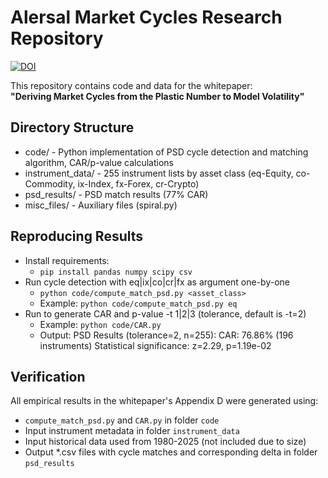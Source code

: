 # Alersal Market Cycles Research Repository
[![DOI](https://zenodo.org/badge/DOI/10.5281/zenodo.16730906.svg)](https://doi.org/10.5281/zenodo.16730906)

This repository contains code and data for the whitepaper:  
**"Deriving Market Cycles from the Plastic Number to Model Volatility"**

## Directory Structure
- code/                   - Python implementation of PSD cycle detection and matching algorithm, CAR/p-value calculations
- instrument_data/        - 255 instrument lists by asset class (eq-Equity, co-Commodity, ix-Index, fx-Forex, cr-Crypto)
- psd_results/            - PSD match results (77% CAR)
- misc_files/             - Auxiliary files (spiral.py)

## Reproducing Results
- Install requirements:  
   - `pip install pandas numpy scipy csv`
- Run cycle detection with eq|ix|co|cr|fx as argument one-by-one
   - `python code/compute_match_psd.py <asset_class>`  
   - Example: `python code/compute_match_psd.py eq`
- Run to generate CAR and p-value -t 1|2|3 (tolerance, default is -t=2)
   - Example: `python code/CAR.py`
   - Output:
      PSD Results (tolerance=2, n=255):
      CAR: 76.86% (196 instruments)
      Statistical significance: z=2.29, p=1.19e-02

## Verification
All empirical results in the whitepaper's Appendix D were generated using:
- `compute_match_psd.py` and `CAR.py` in folder `code`
- Input instrument metadata in folder `instrument_data`
- Input historical data used from 1980-2025 (not included due to size)
- Output *.csv files with cycle matches and corresponding delta in folder `psd_results`
